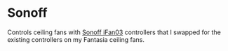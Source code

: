 # Sonoff

Controls ceiling fans with [Sonoff iFan03](https://sonoff.tech/product/wifi-diy-smart-switches/ifan03) controllers that I swapped for the existing controllers on my Fantasia ceiling fans.
